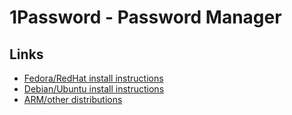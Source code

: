 # 1Password - Password Manager

## Links

- [Fedora/RedHat install instructions](https://support.1password.com/install-linux/#fedora-or-red-hat-enterprise-linux)
- [Debian/Ubuntu install instructions](https://support.1password.com/install-linux/#debian-or-ubuntu)
- [ARM/other distributions](https://support.1password.com/install-linux/#arm-or-other-distributions-targz)
